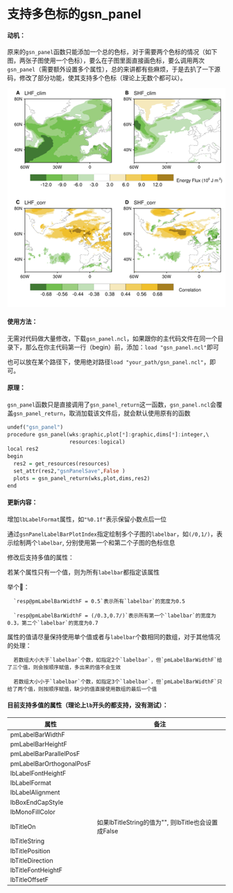 # 支持多色标的gsn_panel

#### 动机：

   原来的`gsn_panel`函数只能添加一个总的色标，对于需要两个色标的情况（如下图，两张子图使用一个色标），要么在子图里面直接画色标，要么调用两次`gsn_panel`（需要额外设置多个属性），总的来讲都有些麻烦，于是去扒了一下源码，修改了部分功能，使其支持多个色标（理论上无数个都可以）。

![Image.png](example.png)

#### 使用方法：

   无需对代码做大量修改，下载`gsn_panel.ncl`，如果跟你的主代码文件在同一个目录下，那么在你主代码第一行（begin）前，添加：`load "gsn_panel.ncl"`即可

   也可以放在某个路径下，使用绝对路径`load "your_path/gsn_panel.ncl"`，即可。

#### 原理：

   `gsn_panel`函数只是直接调用了`gsn_panel_return`这一函数，`gsn_panel.ncl`会覆盖`gsn_panel_return`，取消加载该文件后，就会默认使用原有的函数

```haskell
undef("gsn_panel")
procedure gsn_panel(wks:graphic,plot[*]:graphic,dims[*]:integer,\
                    resources:logical)
local res2
begin
  res2 = get_resources(resources)
  set_attr(res2,"gsnPanelSave",False )
  plots = gsn_panel_return(wks,plot,dims,res2)
end
```

#### 更新内容：

   增加`lbLabelFormat`属性，如`"%0.1f"`表示保留小数点后一位

   通过`gsnPanelLabelBarPlotIndex`指定绘制多个子图的`labelbar`，如`(/0,1/)`，表示绘制两个`labelbar`, 分别使用第一个和第二个子图的色标信息

   修改后支持多值的属性：

   若某个属性只有一个值，则为所有`labelbar`都指定该属性

   举个🌰：

      `resp@pmLabelBarWidthF = 0.5`表示所有`labelbar`的宽度为0.5

      `resp@pmLabelBarWidthF = (/0.3,0.7/)`表示所有第一个`labelbar`的宽度为0.3，第二个`labelbar`的宽度为0.7

   属性的值请尽量保持使用单个值或者与`labelbar`个数相同的数组，对于其他情况的处理：

      若数组大小大于`labelbar`个数，如指定2个`labelbar`，但`pmLabelBarWidthF`给了三个值，则会按顺序赋值，多出来的值不会生效

      若数组大小小于`labelbar`个数，如指定3个`labelbar`，但`pmLabelBarWidthF`只给了两个值，则按顺序赋值，缺少的值直接使用数组的最后一个值

#### 目前支持多值的属性（理论上`lb`开头的都支持，没有测试）：

| 属性                       | 备注                                       |
| ------------------------ | ---------------------------------------- |
| pmLabelBarWidthF         |                                          |
| pmLabelBarHeightF        |                                          |
| pmLabelBarParallelPosF   |                                          |
| pmLabelBarOrthogonalPosF |                                          |
| lbLabelFontHeightF       |                                          |
| lbLabelFormat            |                                          |
| lbLabelAlignment         |                                          |
| lbBoxEndCapStyle         |                                          |
| lbMonoFillColor          |                                          |
| lbTitleOn                | 如果lbTitleString的值为"", 则lbTitle也会设置成False |
| lbTitleString            |                                          |
| lbTitlePosition          |                                          |
| lbTitleDirection         |                                          |
| lbTitleFontHeightF       |                                          |
| lbTitleOffsetF           |                                          |


